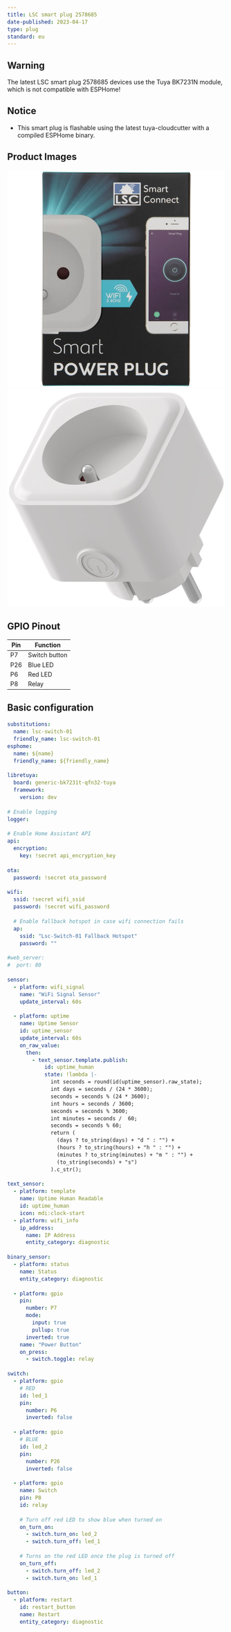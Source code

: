 ```yaml
---
title: LSC smart plug 2578685
date-published: 2023-04-17
type: plug
standard: eu
---
```


## Warning

The latest LSC smart plug 2578685 devices use the Tuya BK7231N module, which is not compatible with ESPHome!

## Notice

- This smart plug is flashable using the latest tuya-cloudcutter with a compiled ESPHome binary.

## Product Images

![plug with box](lsc-plug-2578685.jpg)
![plug](lsc-plug-no-box2578685.jpg)

## GPIO Pinout

| Pin | Function       |
| --- | -------------- |
| P7  | Switch button  |
| P26 | Blue LED       |
| P6  | Red LED        |
| P8  | Relay          |

## Basic configuration

```yml
substitutions:
  name: lsc-switch-01
  friendly_name: lsc-switch-01
esphome:
  name: ${name}
  friendly_name: ${friendly_name}

libretuya:
  board: generic-bk7231t-qfn32-tuya
  framework:
    version: dev

# Enable logging
logger:

# Enable Home Assistant API
api:
  encryption:
    key: !secret api_encryption_key

ota:
  password: !secret ota_password

wifi:
  ssid: !secret wifi_ssid
  password: !secret wifi_password

  # Enable fallback hotspot in case wifi connection fails
  ap:
    ssid: "Lsc-Switch-01 Fallback Hotspot"
    password: ""

#web_server:
#  port: 80
  
sensor:
  - platform: wifi_signal
    name: "WiFi Signal Sensor"
    update_interval: 60s

  - platform: uptime
    name: Uptime Sensor
    id: uptime_sensor
    update_interval: 60s
    on_raw_value:
      then:
        - text_sensor.template.publish:
            id: uptime_human
            state: !lambda |-
              int seconds = round(id(uptime_sensor).raw_state);
              int days = seconds / (24 * 3600);
              seconds = seconds % (24 * 3600);
              int hours = seconds / 3600;
              seconds = seconds % 3600;
              int minutes = seconds /  60;
              seconds = seconds % 60;
              return (
                (days ? to_string(days) + "d " : "") +
                (hours ? to_string(hours) + "h " : "") +
                (minutes ? to_string(minutes) + "m " : "") +
                (to_string(seconds) + "s")
              ).c_str();

text_sensor:
  - platform: template
    name: Uptime Human Readable
    id: uptime_human
    icon: mdi:clock-start
  - platform: wifi_info
    ip_address:
      name: IP Address
      entity_category: diagnostic

binary_sensor:
  - platform: status
    name: Status
    entity_category: diagnostic

  - platform: gpio
    pin:
      number: P7
      mode:
        input: true
        pullup: true
      inverted: true
    name: "Power Button"
    on_press:
      - switch.toggle: relay

switch:
  - platform: gpio
    # RED
    id: led_1
    pin:
      number: P6
      inverted: false

  - platform: gpio
    # BLUE
    id: led_2
    pin:
      number: P26
      inverted: false

  - platform: gpio
    name: Switch
    pin: P8
    id: relay

    # Turn off red LED to show blue when turned on
    on_turn_on:
      - switch.turn_on: led_2
      - switch.turn_off: led_1

    # Turns on the red LED once the plug is turned off
    on_turn_off:
      - switch.turn_off: led_2
      - switch.turn_on: led_1

button:
  - platform: restart
    id: restart_button
    name: Restart
    entity_category: diagnostic
```
